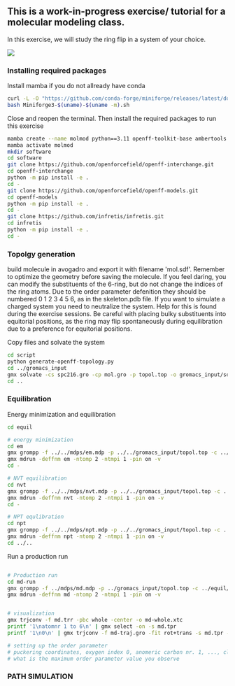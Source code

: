 ## This is a work-in-progress exercise/ tutorial for a molecular modeling class.
In this exercise, we will study the ring flip in a system of your choice.

![](https://github.com/infretis/infretis/blob/molmod_exercise5/examples/gromacs/puckering/puckering.gif)

### Installing required packages
Install mamba if you do not allready have conda
```bash
curl -L -O "https://github.com/conda-forge/miniforge/releases/latest/download/Miniforge3-$(uname)-$(uname -m).sh"
bash Miniforge3-$(uname)-$(uname -m).sh
```
Close and reopen the terminal. Then install the required packages to run this exercise
```bash
mamba create --name molmod python==3.11 openff-toolkit-base ambertools rdkit pydantic
mamba activate molmod
mkdir software
cd software
git clone https://github.com/openforcefield/openff-interchange.git
cd openff-interchange
python -m pip install -e .
cd -
git clone https://github.com/openforcefield/openff-models.git
cd openff-models
python -m pip install -e .
cd -
git clone https://github.com/infretis/infretis.git
cd infretis
python -m pip install -e .
cd -
```

### Topolgy generation

build molecule in avogadro and export it with filename 'mol.sdf'. Remember to optimize the geometry before saving the molecule. If you feel daring, you can modify the substituents of the 6-ring, but do not change the indices of the ring atoms. Due to the order parameter defenition they should be numbered 0 1 2 3 4 5 6, as in the skeleton.pdb file. If you want to simulate a charged system you need to neutralize the system. Help for this is found during the exercise sessions. Be careful with placing bulky substituents into equitorial positions, as the ring may flip spontaneously during equilibration due to a preference for equitorial positions.

Copy files and solvate the system
```bash
cd script
python generate-openff-topology.py
cd ../gromacs_input
gmx solvate -cs spc216.gro -cp mol.gro -p topol.top -o gromacs_input/solv.gro
cd ..
```
### Equilibration
Energy minimization and equilibration
```bash
cd equil

# energy minimization
cd em
gmx grompp -f ../../mdps/em.mdp -p ../../gromacs_input/topol.top -c ../../gromacs_input/solv.gro -o em.tpr
gmx mdrun -deffnm em -ntomp 2 -ntmpi 1 -pin on -v
cd -

# NVT equilibration
cd nvt
gmx grompp -f ../../mdps/nvt.mdp -p ../../gromacs_input/topol.top -c ../em/em.gro -o nvt.tpr
gmx mdrun -deffnm nvt -ntomp 2 -ntmpi 1 -pin on -v
cd -

# NPT equlibration
cd npt
gmx grompp -f ../../mdps/npt.mdp -p ../../gromacs_input/topol.top -c ../nvt/nvt.gro -t ../nvt/nvt.cpt -o npt.tpr
gmx mdrun -deffnm npt -ntomp 2 -ntmpi 1 -pin on -v
cd ../..
```
Run a production run
```bash

# Production run
cd md-run
gmx grompp -f ../mdps/md.mdp -p ../gromacs_input/topol.top -c ../equil/npt/npt.gro -t ../equil/npt/npt.cpt -o md.tpr
gmx mdrun -deffnm md -ntomp 2 -ntmpi 1 -pin on -v


# visualization
gmx trjconv -f md.trr -pbc whole -center -o md-whole.xtc
printf '1\natomnr 1 to 6\n' | gmx select -on -s md.tpr
printf '1\n0\n' | gmx trjconv -f md-traj.gro -fit rot+trans -s md.tpr -n index.ndx -o md-traj.gro

# setting up the order parameter
# puckering coordinates, oxygen index 0, anomeric carbon nr. 1, ..., clockwise
# what is the maximum order parameter value you observe
```
### PATH SIMULATION

